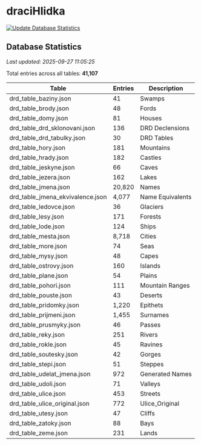 # draciHlidka

[![Update Database Statistics](https://github.com/Ferenc1234/draciHlidka/actions/workflows/update-database-stats.yml/badge.svg)](https://github.com/Ferenc1234/draciHlidka/actions/workflows/update-database-stats.yml)

## Database Statistics

*Last updated: 2025-09-27 11:05:25*

Total entries across all tables: **41,107**

| Table | Entries | Description |
|-------|---------|-------------|
| drd_table_baziny.json | 41 | Swamps |
| drd_table_brody.json | 48 | Fords |
| drd_table_domy.json | 81 | Houses |
| drd_table_drd_sklonovani.json | 136 | DRD Declensions |
| drd_table_drd_tabulky.json | 30 | DRD Tables |
| drd_table_hory.json | 181 | Mountains |
| drd_table_hrady.json | 182 | Castles |
| drd_table_jeskyne.json | 66 | Caves |
| drd_table_jezera.json | 162 | Lakes |
| drd_table_jmena.json | 20,820 | Names |
| drd_table_jmena_ekvivalence.json | 4,077 | Name Equivalents |
| drd_table_ledovce.json | 36 | Glaciers |
| drd_table_lesy.json | 171 | Forests |
| drd_table_lode.json | 124 | Ships |
| drd_table_mesta.json | 8,718 | Cities |
| drd_table_more.json | 74 | Seas |
| drd_table_mysy.json | 48 | Capes |
| drd_table_ostrovy.json | 160 | Islands |
| drd_table_plane.json | 54 | Plains |
| drd_table_pohori.json | 111 | Mountain Ranges |
| drd_table_pouste.json | 43 | Deserts |
| drd_table_pridomky.json | 1,220 | Epithets |
| drd_table_prijmeni.json | 1,455 | Surnames |
| drd_table_prusmyky.json | 46 | Passes |
| drd_table_reky.json | 251 | Rivers |
| drd_table_rokle.json | 45 | Ravines |
| drd_table_soutesky.json | 42 | Gorges |
| drd_table_stepi.json | 51 | Steppes |
| drd_table_udelat_jmena.json | 972 | Generated Names |
| drd_table_udoli.json | 71 | Valleys |
| drd_table_ulice.json | 453 | Streets |
| drd_table_ulice_original.json | 772 | Ulice_Original |
| drd_table_utesy.json | 47 | Cliffs |
| drd_table_zatoky.json | 88 | Bays |
| drd_table_zeme.json | 231 | Lands |
